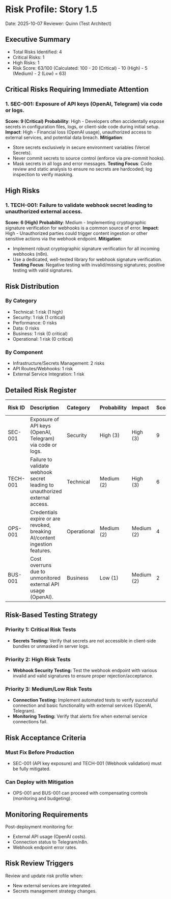 # Risk Profile: Story 1.5

Date: 2025-10-07
Reviewer: Quinn (Test Architect)

## Executive Summary

- Total Risks Identified: 4
- Critical Risks: 1
- High Risks: 1
- Risk Score: 63/100 (Calculated: 100 - 20 (Critical) - 10 (High) - 5 (Medium) - 2 (Low) = 63)

## Critical Risks Requiring Immediate Attention

### 1. SEC-001: Exposure of API keys (OpenAI, Telegram) via code or logs.

**Score: 9 (Critical)**
**Probability**: High - Developers often accidentally expose secrets in configuration files, logs, or client-side code during initial setup.
**Impact**: High - Financial loss (OpenAI usage), unauthorized access to external services, and potential data breach.
**Mitigation**:

- Store secrets exclusively in secure environment variables (Vercel Secrets).
- Never commit secrets to source control (enforce via pre-commit hooks).
- Mask secrets in all logs and error messages.
  **Testing Focus**: Code review and static analysis to ensure no secrets are hardcoded; log inspection to verify masking.

## High Risks

### 1. TECH-001: Failure to validate webhook secret leading to unauthorized external access.

**Score: 6 (High)**
**Probability**: Medium - Implementing cryptographic signature verification for webhooks is a common source of error.
**Impact**: High - Unauthorized parties could trigger content ingestion or other sensitive actions via the webhook endpoint.
**Mitigation**:

- Implement robust cryptographic signature verification for all incoming webhooks (n8n).
- Use a dedicated, well-tested library for webhook signature verification.
  **Testing Focus**: Negative testing with invalid/missing signatures; positive testing with valid signatures.

## Risk Distribution

### By Category

- Technical: 1 risk (1 high)
- Security: 1 risk (1 critical)
- Performance: 0 risks
- Data: 0 risks
- Business: 1 risk (0 critical)
- Operational: 1 risk (0 critical)

### By Component

- Infrastructure/Secrets Management: 2 risks
- API Routes/Webhooks: 1 risk
- External Service Integration: 1 risk

## Detailed Risk Register

| Risk ID | Description | Category | Probability | Impact | Score | Priority | Mitigation Strategy |
| :--- | :--- | :--- | :--- | :--- | :--- | :--- | :--- |
| SEC-001 | Exposure of API keys (OpenAI, Telegram) via code or logs. | Security | High (3) | High (3) | 9 | Critical | Store secrets in secure environment variables; enforce no-commit rules; mask in logs. |
| TECH-001 | Failure to validate webhook secret leading to unauthorized external access. | Technical | Medium (2) | High (3) | 6 | High | Implement robust cryptographic signature verification for all incoming webhooks. |
| OPS-001 | Credentials expire or are revoked, breaking AI/content ingestion features. | Operational | Medium (2) | Medium (2) | 4 | Medium | Implement monitoring and alerting for credential validity/connection status. |
| BUS-001 | Cost overruns due to unmonitored external API usage (OpenAI). | Business | Low (1) | Medium (2) | 2 | Low | Implement usage tracking and set hard limits/budgets on API keys. |

## Risk-Based Testing Strategy

### Priority 1: Critical Risk Tests

- **Secrets Testing:** Verify that secrets are not accessible in client-side bundles or unmasked in server logs.

### Priority 2: High Risk Tests

- **Webhook Security Testing:** Test the webhook endpoint with various invalid and valid signatures to ensure proper rejection/acceptance.

### Priority 3: Medium/Low Risk Tests

- **Connection Testing:** Implement automated tests to verify successful connection and basic functionality with external services (OpenAI, Telegram).
- **Monitoring Testing:** Verify that alerts fire when external service connections fail.

## Risk Acceptance Criteria

### Must Fix Before Production

- SEC-001 (API key exposure) and TECH-001 (Webhook validation) must be fully mitigated.

### Can Deploy with Mitigation

- OPS-001 and BUS-001 can proceed with compensating controls (monitoring and budgeting).

## Monitoring Requirements

Post-deployment monitoring for:

- External API usage (OpenAI costs).
- Connection status to Telegram/n8n.
- Webhook endpoint error rates.

## Risk Review Triggers

Review and update risk profile when:

- New external services are integrated.
- Secrets management strategy changes.
